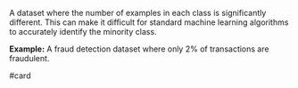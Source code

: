 A dataset where the number of examples in each class is significantly different. This can make it difficult for standard machine learning algorithms to accurately identify the minority class.

**Example:** A fraud detection dataset where only 2% of transactions are fraudulent.

#card 